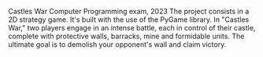 Castles War
Computer Programming exam, 2023
The project consists in a 2D strategy game.
It's built with the use of the PyGame library. 
In "Castles War," two players engage in an intense battle, each in control of their castle, complete with protective walls, barracks, mine and formidable units. 
The ultimate goal is to demolish your opponent's wall and claim victory.
